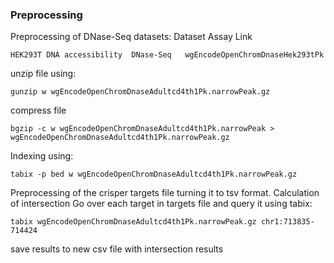 ### Preprocessing 
Preprocessing of DNase-Seq datasets:
Dataset	Assay	Link

`HEK293T DNA accessibility	DNase-Seq	wgEncodeOpenChromDnaseHek293tPk `


unzip file using:

    gunzip w wgEncodeOpenChromDnaseAdultcd4th1Pk.narrowPeak.gz

compress file

    bgzip -c w wgEncodeOpenChromDnaseAdultcd4th1Pk.narrowPeak > wgEncodeOpenChromDnaseAdultcd4th1Pk.narrowPeak.gz

Indexing using:

    tabix -p bed w wgEncodeOpenChromDnaseAdultcd4th1Pk.narrowPeak.gz

Preprocessing of the crisper targets file turning it to tsv format.
Calculation of intersection
Go over each target in targets file and query it using tabix:

    tabix wgEncodeOpenChromDnaseAdultcd4th1Pk.narrowPeak.gz chr1:713835-714424
save results to new csv file with intersection results 



